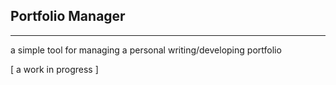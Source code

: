 ## Portfolio Manager
****
a simple tool for managing a personal writing/developing portfolio

[ a work in progress ]
